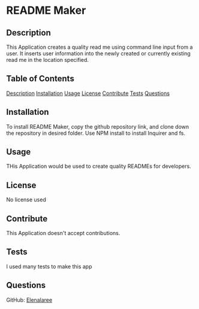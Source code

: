 # README Maker

## Description 

This Application creates a quality read me using command line input from a user. It inserts user information into the newly created or currently existing read me in the location specified. 

## Table of Contents 

[Description](#description)
[Installation](#installation)
[Usage](#usage)
[License](#license)
[Contribute](#contribute)
[Tests](#tests)
[Questions](#questions)
 
## Installation

To install README Maker, copy the github repository link, and clone down the repository in desired folder. Use NPM install to install Inquirer and fs.

## Usage

THis Application would be used to create quality READMEs for developers.

## License

No license used

## Contribute

This Application doesn't accept contributions.

## Tests

I used many tests to make this app

## Questions

GitHub: [Elenalaree](https://github.com/elenalaree)



